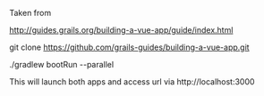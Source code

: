 Taken from 

http://guides.grails.org/building-a-vue-app/guide/index.html  

git clone https://github.com/grails-guides/building-a-vue-app.git

./gradlew bootRun --parallel 

This will launch both apps and access url via http://localhost:3000
